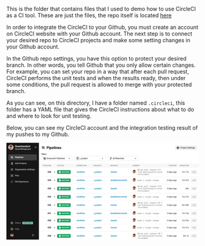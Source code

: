 This is the folder that contains files that I used to demo how to use CircleCI as a CI tool. These are just the files, the repo itself is located [here](github.com/Quantanalyst/r_project)

In order to integrate the CircleCI to your Github, you must create an account on CircleCI website with your Github account. The next step is to connect your desired repo to CircleCI projects and make some setting changes in your Github account. 

In the Github repo settings, you have this option to protect your desired branch. In other words, you tell Github that you only allow certain changes. For example, you can set your repo in a way that after each pull request, CircleCI performs the unit tests and when the results ready, then under some conditions, the pull request is allowed to merge with your protected branch. 

As you can see, on this directory, I have a folder named ```.circleci```, this folder has a YAML file that gives the CircleCI instructions about what to do and where to look for unit testing. 

Below, you can see my CircleCI account and the integration testing result of my pushes to my Github. 

<p align="center"> <img src="images/circleci.png"> </p>